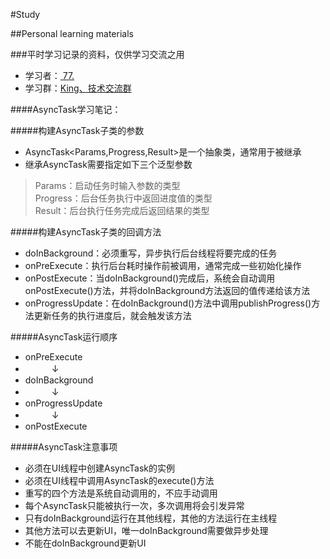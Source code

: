 #Study

##Personal learning materials

###平时学习记录的资料，仅供学习交流之用
* 学习者：[  77.](http://wpa.qq.com/msgrd?v=3&uin=951203598&site=qq&menu=yes "点击这里联系作者")<br>
* 学习群：[King、技术交流群](http://shang.qq.com/wpa/qunwpa?idkey=a1488cba8fc51aaa456a82105afafa34276957bd41337abcd0e593a098d9c56a "点击加群")<br>

####AsyncTask学习笔记：

#####构建AsyncTask子类的参数
* AsyncTask<Params,Progress,Result>是一个抽象类，通常用于被继承
* 继承AsyncTask需要指定如下三个泛型参数

>Params：启动任务时输入参数的类型<br>
>Progress：后台任务执行中返回进度值的类型<br>
>Result：后台执行任务完成后返回结果的类型<br>

#####构建AsyncTask子类的回调方法
* doInBackground：必须重写，异步执行后台线程将要完成的任务
* onPreExecute：执行后台耗时操作前被调用，通常完成一些初始化操作
* onPostExecute：当doInBackground()完成后，系统会自动调用onPostExecute()方法，并将doInBackground方法返回的值传递给该方法
* onProgressUpdate：在doInBackground()方法中调用publishProgress()方法更新任务的执行进度后，就会触发该方法

#####AsyncTask运行顺序
* onPreExecute
* 　　　↓
* doInBackground
* 　　　↓
* onProgressUpdate
* 　　　↓
* onPostExecute

#####AsyncTask注意事项
* 必须在UI线程中创建AsyncTask的实例
* 必须在UI线程中调用AsyncTask的execute()方法
* 重写的四个方法是系统自动调用的，不应手动调用
* 每个AsyncTask只能被执行一次，多次调用将会引发异常
* 只有doInBackground运行在其他线程，其他的方法运行在主线程
* 其他方法可以去更新UI，唯一doInBackground需要做异步处理
* 不能在doInBackground更新UI
